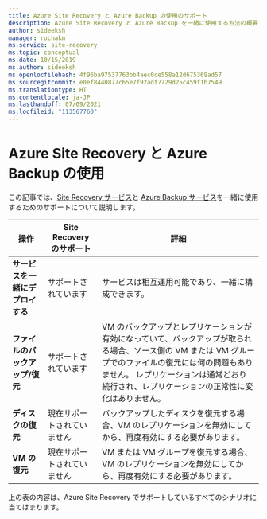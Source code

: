 ```yaml
---
title: Azure Site Recovery と Azure Backup の使用のサポート
description: Azure Site Recovery と Azure Backup を一緒に使用する方法の概要を示します。
author: sideeksh
manager: rochakm
ms.service: site-recovery
ms.topic: conceptual
ms.date: 10/15/2019
ms.author: sideeksh
ms.openlocfilehash: 4f96ba97537763bb4aec0ce558a12d675369ad57
ms.sourcegitcommit: e0ef8440877c65e7f92adf7729d25c459f1b7549
ms.translationtype: HT
ms.contentlocale: ja-JP
ms.lasthandoff: 07/09/2021
ms.locfileid: "113567760"
---
```

# <a name="support-for-using-site-recovery-with-azure-backup"></a>Azure Site Recovery と Azure Backup の使用

この記事では、[Site Recovery サービス](site-recovery-overview.md)と [Azure Backup サービス](../backup/backup-overview.md)を一緒に使用するためのサポートについて説明します。

**操作** | **Site Recovery のサポート** | **詳細**
--- | --- | ---
**サービスを一緒にデプロイする** | サポートされています | サービスは相互運用可能であり、一緒に構成できます。
**ファイルのバックアップ/復元** | サポートされています | VM のバックアップとレプリケーションが有効になっていて、バックアップが取られる場合、ソース側の VM または VM グループでのファイルの復元には何の問題もありません。 レプリケーションは通常どおり続行され、レプリケーションの正常性に変化はありません。
**ディスクの復元** | 現在サポートされていません | バックアップしたディスクを復元する場合、VM のレプリケーションを無効にしてから、再度有効にする必要があります。
**VM の復元** | 現在サポートされていません | VM または VM グループを復元する場合、VM のレプリケーションを無効にしてから、再度有効にする必要があります。  

上の表の内容は、Azure Site Recovery でサポートしているすべてのシナリオに当てはまります。

